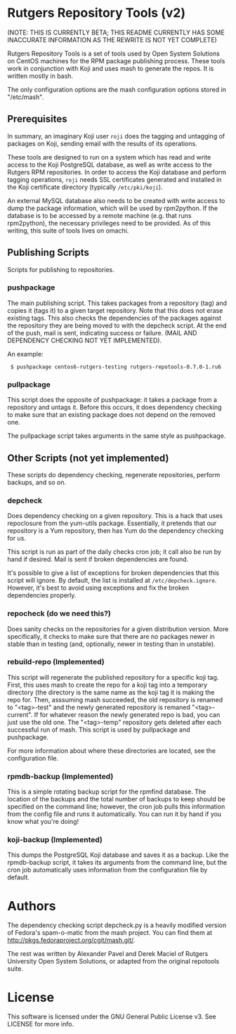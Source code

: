 Rutgers Repository Tools (v2)
========================
(NOTE: THIS IS CURRENTLY BETA; THIS README CURRENTLY HAS SOME INACCURATE
INFORMATION AS THE REWRITE IS NOT YET COMPLETE)

Rutgers Repository Tools is a set of tools used by Open System Solutions on
CentOS machines for the RPM package publishing process. These tools work in
conjunction with Koji and uses mash to generate the repos. It is written
mostly in bash.

The only configuration options are the mash configuration options stored in
"/etc/mash".

Prerequisites
-------------
In summary, an imaginary Koji user `roji` does the tagging and
untagging of packages on Koji, sending email with the results of its operations.

These tools are designed to run on a system which has read and write access to
the Koji PostgreSQL database, as well as write access to the Rutgers RPM
repositories.  In order to access the Koji database and perform tagging
operations, `roji` needs SSL certificates generated and installed in the Koji
certificate directory (typically `/etc/pki/koji`).

An external MySQL database also needs to be created with write access to dump
the package information, which will be used by rpm2python.  If the database is
to be accessed by a remote machine (e.g. that runs rpm2python), the necessary
privileges need to be provided. As of this writing, this suite of tools lives on
omachi.

Publishing Scripts
------------------
Scripts for publishing to repositories.

### pushpackage
The main publishing script. This takes packages from a repository (tag) and
copies it (tags it) to a given target repository. Note that this does not erase
existing tags. This also checks the dependencies of the packages against the
repository they are being moved to with the depcheck script. At the end of the
push, mail is sent, indicating success or failure. (MAIL AND DEPENDENCY
CHECKING NOT YET IMPLEMENTED).

An example:

     $ pushpackage centos6-rutgers-testing rutgers-repotools-0.7.0-1.ru6

### pullpackage
This script does the opposite of pushpackage: it takes a package from a
repository and untags it. Before this occurs, it does dependency checking to
make sure that an existing package does not depend on the removed one.

The pullpackage script takes arguments in the same style as pushpackage.

Other Scripts (not yet implemented)
-----------------------------------
These scripts do dependency checking, regenerate repositories, perform backups,
and so on.

### depcheck
Does dependency checking on a given repository. This is a hack that uses
repoclosure from the yum-utils package. Essentially, it pretends that our
repository is a Yum repository, then has Yum do the dependency checking for us.

This script is run as part of the daily checks cron job; it call also be run by
hand if desired. Mail is sent if broken dependencies are found.

It's possible to give a list of exceptions for broken dependencies that this
script will ignore. By default, the list is installed at `/etc/depcheck.ignore`.
However, it's best to avoid using exceptions and fix the broken dependencies
properly. 

### repocheck (do we need this?)
Does sanity checks on the repositories for a given distribution version. More
specifically, it checks to make sure that there are no packages newer in stable
than in testing (and, optionally, newer in testing than in unstable).

### rebuild-repo (Implemented)
This script will regenerate the published repository for a specific koji tag. 
First, this uses mash to create the repo for a koji tag into a temporary 
directory (the directory is the same name as the koji tag it is making the repo for. 
Then, asssuming mash succeeded, the old repository is renamed to "\<tag\>-test" and 
the newly generated repository is remaned "\<tag\>-current". If for whatever reason
the newly generated repo is bad, you can just use the old one. The "\<tag\>-temp" 
repository gets deleted after each successful run of mash.
This script is used by pullpackage and pushpackage.

For more information about where these directories are located, see the
configuration file.

### rpmdb-backup (Implemented)
This is a simple rotating backup script for the rpmfind database. The location
of the backups and the total number of backups to keep should be specified on
the command line; however, the cron job pulls this information from the config
file and runs it automatically. You can run it by hand if you know what you're
doing!

### koji-backup (Implemented)
This dumps the PostgreSQL Koji database and saves it as a backup. Like the
rpmdb-backup script, it takes its arguments from the command line, but the cron
job automatically uses information from the configuration file by default.

Authors
=======
The dependency checking script depcheck.py is a heavily modified version of
Fedora's spam-o-matic from the mash project. You can find them at
http://pkgs.fedoraproject.org/cgit/mash.git/.

The rest was written by Alexander Pavel and Derek Maciel of Rutgers University 
Open System Solutions, or adapted from the original repotools suite.

License
=======
This software is licensed under the GNU General Public License v3. See LICENSE
for more info.
